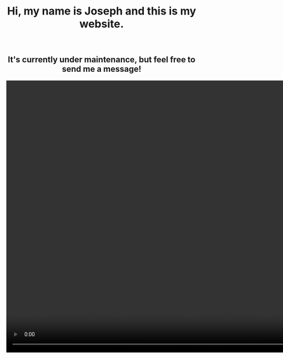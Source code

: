 <!-- DOCTYPE HTML -->
<html>
  <head>
     <style>
       h1 {text-align: center;}
       h2 {text-align: center;}
       img {text-align: center;}
    </style>
  </head>
  <body>
    <h1>Hi, my name is Joseph and this is my website.</h1>
    <br>
    <h2>It's currently under maintenance, but feel free to send me a message!</h2>
      <video width="1280" height="720" controls>
        <source src="Paper.Airplane.mp4" type="video/mp4">
      </video>
  </body>
</html>
